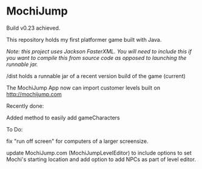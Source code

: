 # MochiJump
Build v0.23 achieved.

This repository holds my first platformer game built with Java.

*Note: this project uses Jackson FasterXML. You will need to include this if you want to compile this from source code as opposed to launching the runnable jar.*

/dist holds a runnable jar of a recent version build of the game (current)

The MochiJump App now can import customer levels built on http://mochijump.com

Recently done:

Added method to easily add gameCharacters


To Do:

fix "run off screen" for computers of a larger screensize. 

update MochiJump.com (MochiJumpLevelEditor) to include options to set Mochi's starting location and add option to add NPCs as part of level editor. 
